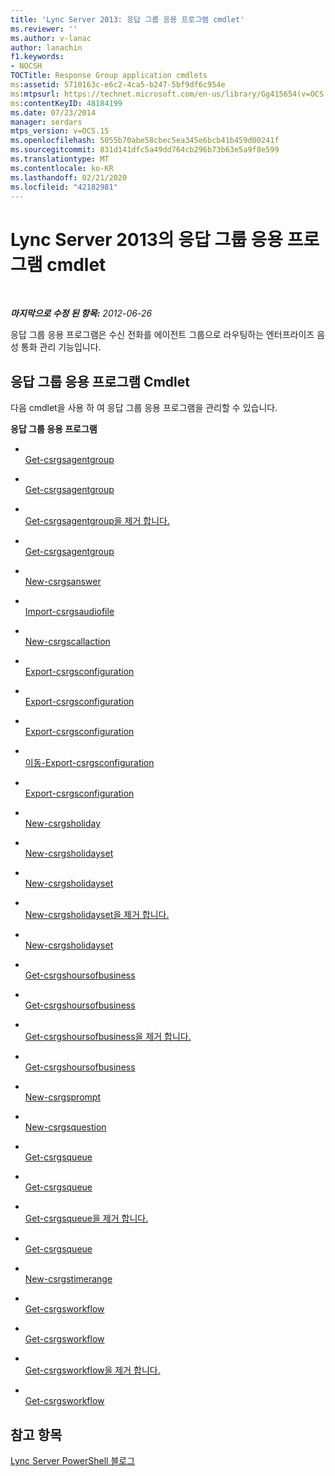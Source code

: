 ```yaml
---
title: 'Lync Server 2013: 응답 그룹 응용 프로그램 cmdlet'
ms.reviewer: ''
ms.author: v-lanac
author: lanachin
f1.keywords:
- NOCSH
TOCTitle: Response Group application cmdlets
ms:assetid: 5710163c-e6c2-4ca5-b247-5bf9df6c954e
ms:mtpsurl: https://technet.microsoft.com/en-us/library/Gg415654(v=OCS.15)
ms:contentKeyID: 48184199
ms.date: 07/23/2014
manager: serdars
mtps_version: v=OCS.15
ms.openlocfilehash: 5055b70abe58cbec5ea345e6bcb41b459d00241f
ms.sourcegitcommit: 831d141dfc5a49dd764cb296b73b63e5a9f8e599
ms.translationtype: MT
ms.contentlocale: ko-KR
ms.lasthandoff: 02/21/2020
ms.locfileid: "42182981"
---
```

<div data-xmlns="http://www.w3.org/1999/xhtml">

<div class="topic" data-xmlns="http://www.w3.org/1999/xhtml" data-msxsl="urn:schemas-microsoft-com:xslt" data-cs="https://msdn.microsoft.com/">

<div data-asp="https://msdn2.microsoft.com/asp">

# <a name="response-group-application-cmdlets-in-lync-server-2013"></a>Lync Server 2013의 응답 그룹 응용 프로그램 cmdlet

</div>

<div id="mainSection">

<div id="mainBody">

<span> </span>

_**마지막으로 수정 된 항목:** 2012-06-26_

응답 그룹 응용 프로그램은 수신 전화를 에이전트 그룹으로 라우팅하는 엔터프라이즈 음성 통화 관리 기능입니다.

<div>

## <a name="response-group-application-cmdlets"></a>응답 그룹 응용 프로그램 Cmdlet

다음 cmdlet을 사용 하 여 응답 그룹 응용 프로그램을 관리할 수 있습니다.

**응답 그룹 응용 프로그램**

  - <span></span>  
    [Get-csrgsagentgroup](https://technet.microsoft.com/library/Gg425793(v=OCS.15))

  - <span></span>  
    [Get-csrgsagentgroup](https://technet.microsoft.com/library/Gg413065(v=OCS.15))

  - <span></span>  
    [Get-csrgsagentgroup을 제거 합니다.](https://technet.microsoft.com/library/Gg398969(v=OCS.15))

  - <span></span>  
    [Get-csrgsagentgroup](https://technet.microsoft.com/library/Gg425955(v=OCS.15))

<!-- end list -->

  - <span></span>  
    [New-csrgsanswer](https://technet.microsoft.com/library/Gg412812(v=OCS.15))

<!-- end list -->

  - <span></span>  
    [Import-csrgsaudiofile](https://technet.microsoft.com/library/Gg412830(v=OCS.15))

<!-- end list -->

  - <span></span>  
    [New-csrgscallaction](https://technet.microsoft.com/library/Gg398136(v=OCS.15))

<!-- end list -->

  - <span></span>  
    [Export-csrgsconfiguration](https://technet.microsoft.com/library/JJ205011(v=OCS.15))

  - <span></span>  
    [Export-csrgsconfiguration](https://technet.microsoft.com/library/Gg412762(v=OCS.15))

  - <span></span>  
    [Export-csrgsconfiguration](https://technet.microsoft.com/library/JJ205245(v=OCS.15))

  - <span></span>  
    [이동-Export-csrgsconfiguration](https://technet.microsoft.com/library/Gg398782(v=OCS.15))

  - <span></span>  
    [Export-csrgsconfiguration](https://technet.microsoft.com/library/Gg425728(v=OCS.15))

<!-- end list -->

  - <span></span>  
    [New-csrgsholiday](https://technet.microsoft.com/library/Gg398075(v=OCS.15))

<!-- end list -->

  - <span></span>  
    [New-csrgsholidayset](https://technet.microsoft.com/library/Gg412983(v=OCS.15))

  - <span></span>  
    [New-csrgsholidayset](https://technet.microsoft.com/library/Gg398403(v=OCS.15))

  - <span></span>  
    [New-csrgsholidayset을 제거 합니다.](https://technet.microsoft.com/library/Gg398521(v=OCS.15))

  - <span></span>  
    [New-csrgsholidayset](https://technet.microsoft.com/library/Gg398736(v=OCS.15))

<!-- end list -->

  - <span></span>  
    [Get-csrgshoursofbusiness](https://technet.microsoft.com/library/Gg398284(v=OCS.15))

  - <span></span>  
    [Get-csrgshoursofbusiness](https://technet.microsoft.com/library/Gg398291(v=OCS.15))

  - <span></span>  
    [Get-csrgshoursofbusiness을 제거 합니다.](https://technet.microsoft.com/library/Gg398568(v=OCS.15))

  - <span></span>  
    [Get-csrgshoursofbusiness](https://technet.microsoft.com/library/Gg412929(v=OCS.15))

<!-- end list -->

  - <span></span>  
    [New-csrgsprompt](https://technet.microsoft.com/library/Gg398486(v=OCS.15))

<!-- end list -->

  - <span></span>  
    [New-csrgsquestion](https://technet.microsoft.com/library/Gg398186(v=OCS.15))

<!-- end list -->

  - <span></span>  
    [Get-csrgsqueue](https://technet.microsoft.com/library/Gg412759(v=OCS.15))

  - <span></span>  
    [Get-csrgsqueue](https://technet.microsoft.com/library/Gg398989(v=OCS.15))

  - <span></span>  
    [Get-csrgsqueue을 제거 합니다.](https://technet.microsoft.com/library/Gg398576(v=OCS.15))

  - <span></span>  
    [Get-csrgsqueue](https://technet.microsoft.com/library/Gg412947(v=OCS.15))

<!-- end list -->

  - <span></span>  
    [New-csrgstimerange](https://technet.microsoft.com/library/Gg399040(v=OCS.15))

<!-- end list -->

  - <span></span>  
    [Get-csrgsworkflow](https://technet.microsoft.com/library/Gg425766(v=OCS.15))

  - <span></span>  
    [Get-csrgsworkflow](https://technet.microsoft.com/library/Gg398246(v=OCS.15))

  - <span></span>  
    [Get-csrgsworkflow을 제거 합니다.](https://technet.microsoft.com/library/Gg398765(v=OCS.15))

  - <span></span>  
    [Get-csrgsworkflow](https://technet.microsoft.com/library/Gg425845(v=OCS.15))

</div>

<div>

## <a name="see-also"></a>참고 항목


[Lync Server PowerShell 블로그](https://go.microsoft.com/fwlink/p/?linkid=203150)  
  

</div>

</div>

<span> </span>

</div>

</div>

</div>

